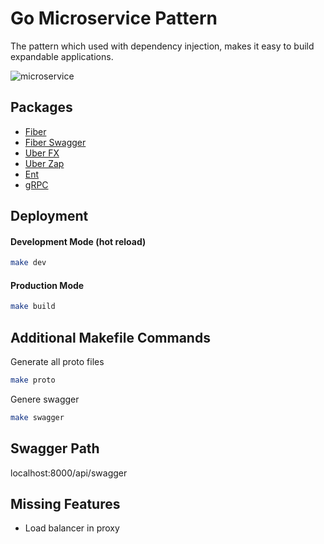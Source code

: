 
# Go Microservice Pattern

The pattern which used with dependency injection, makes it easy to build expandable applications.

![microservice](https://i.ibb.co/rxRpDnL/microservice.png)


## Packages

- [Fiber](https://github.com/gofiber/fiber)
- [Fiber Swagger](https://github.com/gofiber/swagger)
- [Uber FX](https://github.com/uber-go/fx)
- [Uber Zap](https://github.com/uber-go/zap)
- [Ent](https://github.com/ent/ent)
- [gRPC](https://github.com/grpc/grpc-go)


## Deployment

#### Development Mode  (hot reload)
```bash
make dev
```
#### Production Mode
```bash
make build
```    
## Additional Makefile Commands

Generate all proto files

```bash
make proto
```

Genere swagger

```bash
make swagger
```

## Swagger Path

localhost:8000/api/swagger


## Missing Features

- Load balancer in proxy

